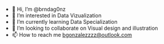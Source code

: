 - 👋 Hi, I’m @brndag0nz
- 👀 I’m interested in Data Vizualization
- 🌱 I’m currently learning Data Specialization
- 💞️ I’m looking to collaborate on Visual design and illustration
- 📫 How to reach me bgonzalezzzz@outlook.com

<!---
brndag0nz/brndag0nz is a ✨ special ✨ repository because its `README.md` (this file) appears on your GitHub profile.
You can click the Preview link to take a look at your changes.
--->
